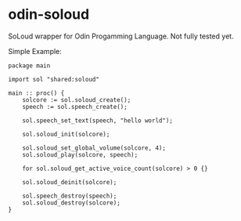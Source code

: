 # odin-soloud
SoLoud wrapper for Odin Progamming Language.
Not fully tested yet.

Simple Example:
```
package main

import sol "shared:soloud"

main :: proc() {
    solcore := sol.soloud_create();
    speech := sol.speech_create();
    
    sol.speech_set_text(speech, "hello world");

    sol.soloud_init(solcore);
    
    sol.soloud_set_global_volume(solcore, 4);
    sol.soloud_play(solcore, speech);

    for sol.soloud_get_active_voice_count(solcore) > 0 {}

    sol.soloud_deinit(solcore);
    
    sol.speech_destroy(speech);
    sol.soloud_destroy(solcore);
}
```
